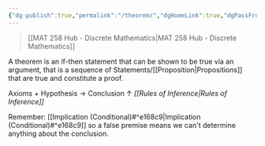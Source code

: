 ```yaml
---
{"dg-publish":true,"permalink":"/theorem/","dgHomeLink":true,"dgPassFrontmatter":false,"dgShowLocalGraph":true}
---
```


> [[MAT 258 Hub - Discrete Mathematics|MAT 258 Hub - Discrete Mathematics]]

A theorem is an if-then statement that can be shown to be true via an argument, that is a sequence of Statements/[[Proposition|Propositions]] that are true and constitute a proof.

Axioms $+$ Hypothesis $\rightarrow$ Conclusion
                   $\uparrow$
	           *[[Rules of Inference|Rules of Inference]]*

Remember: [[Implication (Conditional)#^e168c9|Implication (Conditional)#^e168c9]] so a false premise means we can't determine anything about the conclusion.